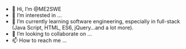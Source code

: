 - 👋 Hi, I’m @ME2SWE
- 👀 I’m interested in ...
- 🌱 I’m currently learning software engineering, especially in full-stack (Java Script, HTML, ES6, jQuery...and a lot more).
- 💞️ I’m looking to collaborate on ...
- 📫 How to reach me ...

<!---
ME2SWE/ME2SWE is a ✨ special ✨ repository because its `README.md` (this file) appears on your GitHub profile.
You can click the Preview link to take a look at your changes.
--->

